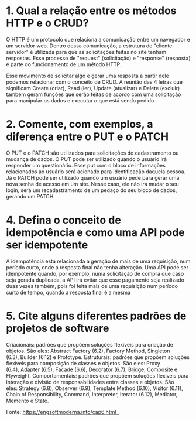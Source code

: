 # 1. Qual a relação entre os métodos HTTP e o CRUD? 

O HTTP é um protocolo que relaciona a comunicação entre um navegador e um servidor web. Dentro dessa comunicação, a estrutura de "cliente-servidor" é utilizada para que as solicitações feitas no site tenham respostas. Esse processo de "request" (solicitação) e "response" (resposta) é parte do funcionamento de um método HTTP. 

Esse movimento de solicitar algo e gerar uma resposta a partir dele podemos relacionar com o conceito de CRUD. A reunião das 4 letras que significam Create (criar), Read (ler), Update (atualizar) e Delete (excluir) também geram funções que serão feitas de acordo com uma solicitação para manipular os dados e executar o que está sendo pedido 

# 2. Comente, com exemplos, a diferença entre o PUT e o PATCH 

O PUT e o PATCH são utilizados para solicitações de cadastramento ou mudança de dados. O PUT pode ser utilizado quando o usuário irá responder um questionário. Esse put com o bloco de informações relacionados ao usuário será acionado para identificação daquela pessoa. Já o PATCH pode ser utilizado quando um usuário pede para gerar uma nova senha de acesso em um site. Nesse caso, ele não irá mudar o seu login, será um recadastramento de um pedaço do seu bloco de dados, gerando um PATCH 

# 4. Defina o conceito de idempotência e como uma API pode ser idempotente 

A idempotência está relacionada a geração de mais de uma requisição, num período curto, onde a resposta final não tenha alteração. Uma API pode ser idempotente quando, por exemplo, numa solicitação de compra que caso seja gerada duplicada, a API irá evitar que esse pagamento seja realizado duas vezes também, pois foi feita mais de uma requisição num período curto de tempo, quando a resposta final é a mesma 

# 5. Cite alguns diferentes padrões de projetos de software 

Criacionais: padrões que propõem soluções flexíveis para criação de objetos. São eles: Abstract Factory (6.2), Factory Method, Singleton (6.3), Builder (6.12) e Prototype. 
Estruturais: padrões que propõem soluções flexíveis para composição de classes e objetos. São eles: Proxy (6.4), Adapter (6.5), Facade (6.6), Decorator (6.7), Bridge, Composite e Flyweight. 
Comportamentais: padrões que propõem soluções flexíveis para interação e divisão de responsabilidades entre classes e objetos. São eles: Strategy (6.8), Observer (6.9), Template Method (6.10), Visitor (6.11), Chain of Responsibility, Command, Interpreter, Iterator (6.12), Mediator, Memento e State.

Fonte: https://engsoftmoderna.info/cap6.html  


